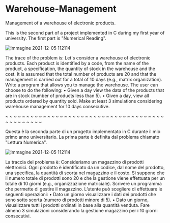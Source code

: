 # Warehouse-Management
Management of a warehouse of electronic products.

This is the second part of a project implemented in C during my first year of university. The first part is "Numerical Reading".

![Immagine 2021-12-05 112114](https://user-images.githubusercontent.com/94131849/144742605-bd19252f-b728-4f9e-a92e-c5acf74c6c19.png)

The trace of the problem is:
Let's consider a warehouse of electronic products. Each product is identified by a
code, from the name of the product, a specification, the quantity of stock in the warehouse and the
cost.
It is assumed that the total number of products are 20 and that the management is carried out for
a total of 10 days (e.g., matrix organization). Write a program that
allows you to manage the warehouse.
The user can choose to do the following:
• Given a day view the data of the products that are in stock
(number of products less than 5).
• Given a day, view all products ordered by quantity sold.
Make at least 3 simulations considering warehouse management for 10 days
consecutive.

~ ~ ~ ~ ~ ~ ~ ~ ~ ~ ~ ~ ~ ~ ~ ~ ~ ~ ~ ~ ~ ~ ~ ~ ~ ~ ~ ~ ~ ~ ~ ~ ~ ~ ~ ~ ~ ~ ~ ~ ~ ~ ~ ~ ~ ~ ~ 

Questa è la seconda parte di un progetto implementato in C durante il mio primo anno universitario. La prima parte è definita dal problema chiamato "Lettura Numerica".

![Immagine 2021-12-05 112114](https://user-images.githubusercontent.com/94131849/144742605-bd19252f-b728-4f9e-a92e-c5acf74c6c19.png)

La traccia del problema è:
Consideriamo un magazzino di prodotti elettronici. Ogni prodotto è identificato da un
codice, dal nome del prodotto, una specifica, la quantità di scorta nel magazzino e il
costo.
Si suppone che il numero totale di prodotti sono 20 e che la gestione viene effettuata per
un totale di 10 giorni (e.g., organizzazione matriciale). Scrivere un programma che
permette di gestire il magazzino.
L’utente può scegliere di effettuare le seguenti operazioni:
• Dato un giorno visualizzare i dati dei prodotti che sono sotto scorta
(numero di prodotti minore di 5).
• Dato un giorno, visualizzare tutti i prodotti ordinati in base alla quantità venduta.
Fare almeno 3 simulazioni considerando la gestione magazzino per i 10 giorni
consecutivi.
